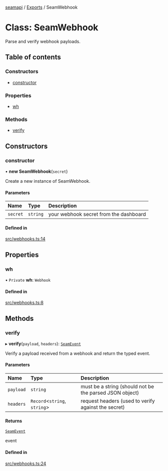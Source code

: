 [seamapi](../README.md) / [Exports](../modules.md) / SeamWebhook

# Class: SeamWebhook

Parse and verify webhook payloads.

## Table of contents

### Constructors

- [constructor](SeamWebhook.md#constructor)

### Properties

- [wh](SeamWebhook.md#wh)

### Methods

- [verify](SeamWebhook.md#verify)

## Constructors

### constructor

• **new SeamWebhook**(`secret`)

Create a new instance of SeamWebhook.

#### Parameters

| Name | Type | Description |
| :------ | :------ | :------ |
| `secret` | `string` | your webhook secret from the dashboard |

#### Defined in

[src/webhooks.ts:14](https://github.com/seamapi/seamapi-javascript/blob/main/src/webhooks.ts#L14)

## Properties

### wh

• `Private` **wh**: `Webhook`

#### Defined in

[src/webhooks.ts:8](https://github.com/seamapi/seamapi-javascript/blob/main/src/webhooks.ts#L8)

## Methods

### verify

▸ **verify**(`payload`, `headers`): [`SeamEvent`](../modules.md#seamevent)

Verify a payload received from a webhook and return the typed event.

#### Parameters

| Name | Type | Description |
| :------ | :------ | :------ |
| `payload` | `string` | must be a string (should not be the parsed JSON object) |
| `headers` | `Record`<`string`, `string`\> | request headers (used to verify against the secret) |

#### Returns

[`SeamEvent`](../modules.md#seamevent)

event

#### Defined in

[src/webhooks.ts:24](https://github.com/seamapi/seamapi-javascript/blob/main/src/webhooks.ts#L24)
